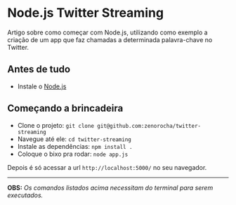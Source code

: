 # Node.js Twitter Streaming

Artigo sobre como começar com Node.js, utilizando como exemplo a criação de um app que faz chamadas a determinada palavra-chave no Twitter.

## Antes de tudo

* Instale o [Node.js](http://nodejs.org/#download)

## Começando a brincadeira

* Clone o projeto: `git clone git@github.com:zenorocha/twitter-streaming`
* Navegue até ele: `cd twitter-streaming`
* Instale as dependências: `npm install .`
* Coloque o bixo pra rodar: `node app.js`

Depois é só acessar a url `http://localhost:5000/` no seu navegador.

-----------------

**OBS:** *Os comandos listados acima necessitam do terminal para serem executados.*